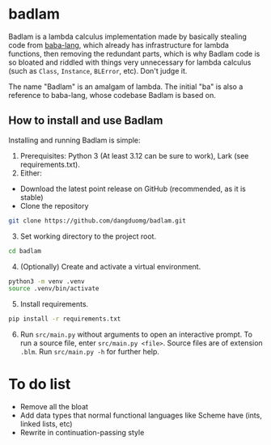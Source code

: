 # badlam


Badlam is a lambda calculus implementation made by basically stealing code from
[baba-lang](https://github.com/dangduomg/baba-lang), which already has
infrastructure for lambda functions, then removing the redundant parts, which
is why Badlam code is so bloated and riddled with things very unnecessary for
lambda calculus (such as `Class`, `Instance`, `BLError`, etc). Don't judge it.

The name "Badlam" is an amalgam of lambda. The initial "ba" is also a
reference to baba-lang, whose codebase Badlam is based on.


## How to install and use Badlam

Installing and running Badlam is simple:
1. Prerequisites: Python 3 (At least 3.12 can be sure to work),
Lark (see requirements.txt).
2. Either:
* Download the latest point release on GitHub (recommended, as it is stable)
* Clone the repository
```sh
git clone https://github.com/dangduomg/badlam.git
```
3. Set working directory to the project root.
```sh
cd badlam
```
4. (Optionally) Create and activate a virtual environment.
```sh
python3 -m venv .venv
source .venv/bin/activate
```
5. Install requirements.
```sh
pip install -r requirements.txt
```
6. Run `src/main.py` without arguments to open an interactive prompt. To run
a source file, enter `src/main.py <file>`. Source files are of extension
`.blm`. Run `src/main.py -h` for further help.


# To do list
- Remove all the bloat
- Add data types that normal functional languages like Scheme have (ints,
linked lists, etc)
- Rewrite in continuation-passing style
